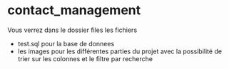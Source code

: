 # contact_management

Vous verrez dans le dossier files les fichiers
- test.sql pour la base de donnees
- les images pour les différentes parties du projet
avec la possibilité de trier sur les colonnes et le filtre par recherche